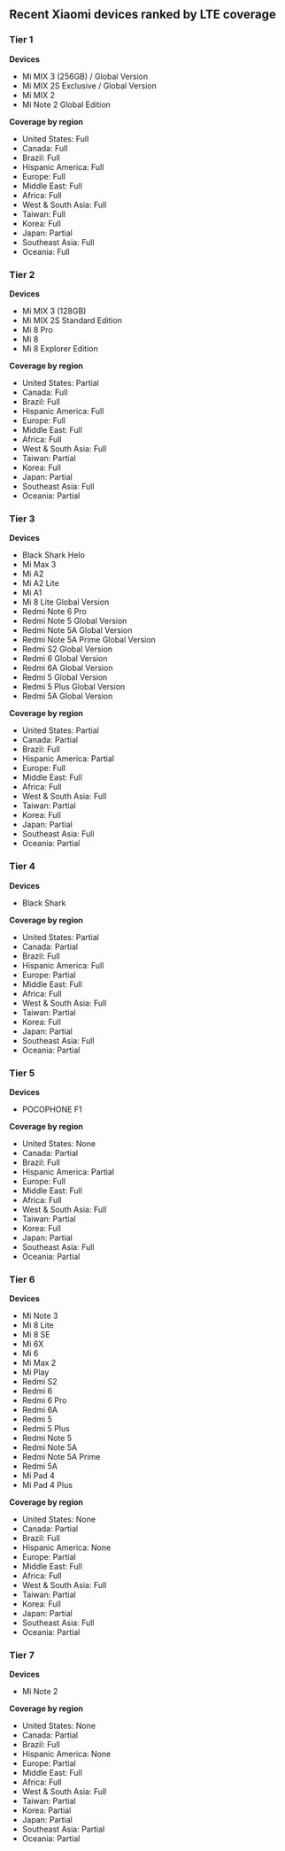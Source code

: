 ## Recent Xiaomi devices ranked by LTE coverage

### Tier 1

**Devices**

* Mi MIX 3 (256GB) / Global Version
* Mi MIX 2S Exclusive / Global Version
* Mi MIX 2
* Mi Note 2 Global Edition

**Coverage by region**

* United States: Full
* Canada: Full
* Brazil: Full
* Hispanic America: Full
* Europe: Full
* Middle East: Full
* Africa: Full
* West & South Asia: Full
* Taiwan: Full
* Korea: Full
* Japan: Partial
* Southeast Asia: Full
* Oceania: Full

### Tier 2

**Devices**

* Mi MIX 3 (128GB)
* Mi MIX 2S Standard Edition
* Mi 8 Pro
* Mi 8
* Mi 8 Explorer Edition

**Coverage by region**

* United States: Partial
* Canada: Full
* Brazil: Full
* Hispanic America: Full
* Europe: Full
* Middle East: Full
* Africa: Full
* West & South Asia: Full
* Taiwan: Partial
* Korea: Full
* Japan: Partial
* Southeast Asia: Full
* Oceania: Partial

### Tier 3

**Devices**

* Black Shark Helo
* Mi Max 3
* Mi A2
* Mi A2 Lite
* Mi A1
* Mi 8 Lite Global Version
* Redmi Note 6 Pro
* Redmi Note 5 Global Version
* Redmi Note 5A Global Version
* Redmi Note 5A Prime Global Version
* Redmi S2 Global Version
* Redmi 6 Global Version
* Redmi 6A Global Version
* Redmi 5 Global Version
* Redmi 5 Plus Global Version
* Redmi 5A Global Version

**Coverage by region**

* United States: Partial
* Canada: Partial
* Brazil: Full
* Hispanic America: Partial
* Europe: Full
* Middle East: Full
* Africa: Full
* West & South Asia: Full
* Taiwan: Partial
* Korea: Full
* Japan: Partial
* Southeast Asia: Full
* Oceania: Partial

### Tier 4

**Devices**

* Black Shark

**Coverage by region**

* United States: Partial
* Canada: Partial
* Brazil: Full
* Hispanic America: Full
* Europe: Partial
* Middle East: Full
* Africa: Full
* West & South Asia: Full
* Taiwan: Partial
* Korea: Full
* Japan: Partial
* Southeast Asia: Full
* Oceania: Partial

### Tier 5

**Devices**

* POCOPHONE F1

**Coverage by region**

* United States: None
* Canada: Partial
* Brazil: Full
* Hispanic America: Partial
* Europe: Full
* Middle East: Full
* Africa: Full
* West & South Asia: Full
* Taiwan: Partial
* Korea: Full
* Japan: Partial
* Southeast Asia: Full
* Oceania: Partial

### Tier 6

**Devices**

* Mi Note 3
* Mi 8 Lite
* Mi 8 SE
* Mi 6X
* Mi 6
* Mi Max 2
* Mi Play
* Redmi S2
* Redmi 6
* Redmi 6 Pro
* Redmi 6A
* Redmi 5
* Redmi 5 Plus
* Redmi Note 5
* Redmi Note 5A
* Redmi Note 5A Prime
* Redmi 5A
* Mi Pad 4
* Mi Pad 4 Plus

**Coverage by region**

* United States: None
* Canada: Partial
* Brazil: Full
* Hispanic America: None
* Europe: Partial
* Middle East: Full
* Africa: Full
* West & South Asia: Full
* Taiwan: Partial
* Korea: Full
* Japan: Partial
* Southeast Asia: Full
* Oceania: Partial

### Tier 7

**Devices**

* Mi Note 2

**Coverage by region**

* United States: None
* Canada: Partial
* Brazil: Full
* Hispanic America: None
* Europe: Partial
* Middle East: Full
* Africa: Full
* West & South Asia: Full
* Taiwan: Partial
* Korea: Partial
* Japan: Partial
* Southeast Asia: Partial
* Oceania: Partial